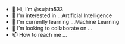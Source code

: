 - 👋 Hi, I’m @sujata533
- 👀 I’m interested in ...Artificial Intelligence
- 🌱 I’m currently learning ...Machine Learning
- 💞️ I’m looking to collaborate on ...
- 📫 How to reach me ...

<!---
sujata533/sujata533 is a ✨ special ✨ repository because its `README.md` (this file) appears on your GitHub profile.
You can click the Preview link to take a look at your changes.
--->
